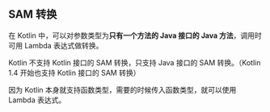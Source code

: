 ## SAM 转换

在 Kotlin 中，可以对参数类型为**只有一个方法的 Java 接口的 Java 方法**，调用时可用 Lambda 表达式做转换。

Kotlin 不支持 Kotlin 接口的 SAM 转换，只支持 Java 接口的 SAM 转换。（Kotlin 1.4 开始也支持 Kotlin 接口的 SAM 转换）

因为 Kotlin 本身就支持函数类型，需要的时候传入函数类型，就可以使用 Lambda 表达式。
